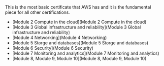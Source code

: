 This is the most basic certificate that AWS has and it is the fundamental piece
for all other certifications.

- [Module 2 Compute in the cloud](Module 2 Compute in the cloud) 
- [Module 3 Global infrastructure and reliability](Module 3 Global infrastructure and reliability)
- [Module 4 Networking](Module 4 Networking)
- [Module 5 Storge and databases](Module 5 Storge and databases)
- [Module 6 Security](Module 6 Security)
- [Module 7 Monitoring and analytics](Module 7 Monitoring and analytics)
- [Module 8, Module 9, Module 10](Module 8, Module 9, Module 10)
